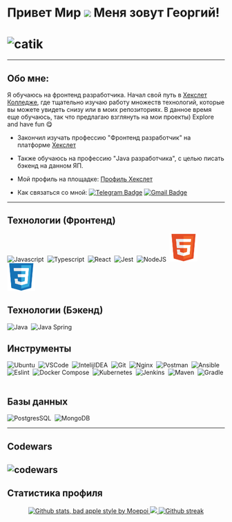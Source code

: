 # Привет Мир <img width="35px" src="https://github.com/user-attachments/assets/cc294e30-ea4e-4530-b09e-0bb6703f8fa4" />  Меня зовут Георгий!
# ![catik](https://github.com/Goga-Rid/Goga-Rid/assets/112984775/4c6f8a13-00b9-4533-a85b-520103e0cc50)

---

## Обо мне:

Я обучаюсь на фронтенд разработчика. Начал свой путь в <a href="https://hexly.ru/#">Хекслет Колледже</a>, где тщательно изучаю работу множеств технологий, которые вы можете увидеть снизу или в моих репозиториях. В данное время еще обучаюсь, так что предлагаю взглянуть на мои проекты) Explore and have fun :yum:
- Закончил изучать профессию "Фронтенд разработчик" на платформе <a href="https://ru.hexlet.io">Хекслет</a>

- Также обучаюсь на профессию "Java разработчика", с целью писать бэкенд на данном ЯП.

- Мой профиль на площадке: <a href="https://ru.hexlet.io/u/goga-rid">Профиль Хекслет</a>

- Как связаться со мной: [![Telegram Badge](https://img.shields.io/badge/-geo_rid-Swamp?style=flat&logo=Telegram&logoColor=white)](https://t.me/geo_rid) [![Gmail Badge](https://img.shields.io/badge/-Mail-blue?style=flat&logo=Gmail&logoColor=white)](mailto:wopa22@list.ru)
---
## Технологии (Фронтенд)
<div>
    <img width="65px" src="https://github.com/user-attachments/assets/5b9d84a5-ae92-4474-9116-f7502884b199" title="Javascript" alt="Javascript" />&nbsp;
    <img width="65px" src="https://github.com/user-attachments/assets/9e3e8a42-443a-41c0-a600-0024ac7c5329" title="Typescript" alt="Typescript" />&nbsp;
    <img width="65px" src="https://github.com/user-attachments/assets/dd33a113-05ae-41ec-b42a-06ef6034ce00" title="React" alt="React" />&nbsp;
    <img width="65px" src="https://github.com/user-attachments/assets/7fbdec0b-2472-4ab1-b793-1f89794c7b6c" title="Jest" alt="Jest" />&nbsp;
    <img width="65px"src="https://github.com/user-attachments/assets/45683a06-a07b-4420-883f-0c360895184e" title="NodeJS" alt="NodeJS" >&nbsp;
    <img width="65px" src="https://github.com/devicons/devicon/blob/master/icons/html5/html5-original.svg" title="HTML5" alt="HTML5" />&nbsp;
    <img width="65px" src="https://github.com/devicons/devicon/blob/master/icons/css3/css3-original.svg" title="CSS3" alt="CSS3" />&nbsp;
</div>

## Технологии (Бэкенд)
<div>
    <img width="65px" src="https://github.com/user-attachments/assets/74d0e608-1361-4406-aa1e-cdbcfeab5cbd" title="Java" alt="Java" />&nbsp;
    <img width="65px" src="https://github.com/user-attachments/assets/2a7a06d1-7f99-47cb-8196-9fd3597b0931" title="Java Spring" alt="Java Spring" />&nbsp;
</div>

## Инструменты
<div>
    <img width="65px" src="https://github.com/user-attachments/assets/9059c9e1-af72-453b-8b26-d91a86fb4940" title="Ubuntu" alt="Ubuntu" />&nbsp;
    <img width="65px" src="https://github.com/user-attachments/assets/fd76e2de-612e-46c1-bab2-73bf88411b95" title="VSCode" alt="VSCode" />&nbsp;
    <img width="65px" src="https://github.com/user-attachments/assets/f50676b0-176f-46a0-b8c7-284c32b6e738" title="IntelijIDEA" alt="IntelijIDEA" />&nbsp;
    <img width="65px" src="https://github.com/user-attachments/assets/db981e78-0d91-4e3e-ba32-0a8c2782dc5a" title="Git" alt="Git" />&nbsp;
    <img width="65px" src="https://github.com/user-attachments/assets/81351f12-3b11-434b-b9d7-786b44f100b8" title="Nginx" alt="Nginx" />&nbsp;
    <img width="65px" src="https://github.com/user-attachments/assets/0eaf49ac-6276-42f5-a87c-98037972dc1b" title="Postman" alt="Postman" />&nbsp;
    <img width="65px" src="https://github.com/user-attachments/assets/a769e006-aa26-4681-b29a-ac1319624dbb" title="Ansible" alt="Ansible" />&nbsp;
    <img width="65px" src="https://github.com/user-attachments/assets/75e5ef28-1f23-455a-b75d-fc50fd2e4057" title="Eslint" alt="Eslint" />&nbsp;
    <img width="65px" src="https://github.com/user-attachments/assets/9b8a28ce-db86-4fd8-8991-14c83feb9263" title="Docker Compose" alt="Docker Compose" />&nbsp;
    <img width="65px" src="https://github.com/user-attachments/assets/175aebe8-bf3a-4849-a21a-ccb53a310216" title="Kubernetes" alt="Kubernetes" />&nbsp;
    <img width="65px" src="https://github.com/user-attachments/assets/d2e5cc71-1f7e-46de-91dc-894124747ccc" title="Jenkins" alt="Jenkins" />&nbsp;
    <img width="65px" src="https://github.com/user-attachments/assets/645a828f-39d2-43d4-96a1-29634099d2ed" title="Maven" alt="Maven" />&nbsp;
    <img width="65px" src="https://github.com/user-attachments/assets/145dfe38-eb0a-460c-b38d-867edafc662d" title="Gradle" alt="Gradle" />&nbsp;
</div>

## Базы данных
<div>
    <img width="65px" src="https://github.com/user-attachments/assets/1a460682-1ee2-41ca-b1e8-097ad6d2f33b" title="PostgresSQL" alt="PostgresSQL" />&nbsp;
    <img width="65px" src="https://github.com/user-attachments/assets/c82b0ff0-67bc-49eb-82cf-23cd5e511102" title="MongoDB" alt="MongoDB" />&nbsp;
</div>

---
## Codewars
![codewars](https://www.codewars.com/users/Goga-Rid/badges/large)
---

## Статистика профиля
  <section align="center">
    <a href="https://github.com/MariaClaraC">
      <img height="150em" alt="Github stats, bad apple style by Moepoi" src="https://bad-apple-github-readme.vercel.app/api?show_bg=1&username=Goga-Rid&show_icons=true&text_color=434d58&title_color=57A3FA&bg_color=00000000&hide_border=true">
      <img height="150em" src="https://github-readme-stats.vercel.app/api/top-langs/?username=Goga-Rid&show_icons=true&text_color=434d58&title_color=57A3FA&bg_color=00000000&hide_border=true&layout=compact">
      <img height="150em" alt="Github streak" src="http://github-readme-streak-stats.herokuapp.com?user=Goga-Rid&text_color=434d58&title_color=57A3FA&bg_color=00000000&hide_border=truehide_border=true&dates=DBDADA&currStreakLabel=FFFEFE&stroke=333333F9&ring=5094F0&fire=5094F0&sideNums=D5E5FA&sideLabels=FFFEFE&currStreakNum=D5E5FAF9](http://github-readme-streak-stats.herokuapp.com?user=MariaClaraC&hide_border=true&border_radius=20&date_format=n%2Fj%5B%2FY%5D&background=00000000&ring=57A3FA&fire=71A3FA&currStreakNum=FAFAFA&stroke=00000000&dates=434D58&sideNums=434D58&currStreakLabel=8396AC&sideLabels=8396AC)](https://git.io/streak-stats">
   </a>
  </section>
</div>
